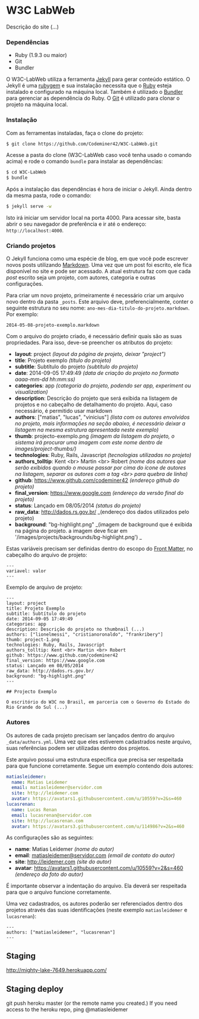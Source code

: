 # W3C LabWeb

Descrição do site (...)

### Dependências

* Ruby (1.9.3 ou maior)
* Git
* Bundler

O W3C-LabWeb utiliza a ferramenta [Jekyll](http://jekyllrb.com/) para gerar conteúdo estático. O Jekyll é uma [rubygem](https://rubygems.org/gems/jekyll) e sua instalação necessita que o [Ruby](https://www.ruby-lang.org/en/) esteja instalado e configurado na máquina local. Também é utilizado o [Bundler](http://bundler.io/) para gerenciar as dependência do Ruby. O [Git](http://git-scm.com/) é utilizado para clonar o projeto na máquina local.

### Instalação

Com as ferramentas instaladas, faça o clone do projeto:
```bash
$ git clone https://github.com/Codeminer42/W3C-LabWeb.git
```

Acesse a pasta do clone (W3C-LabWeb caso você tenha usado o comando acima) e rode o comando `bundle` para instalar as dependências:

```bash
$ cd W3C-LabWeb
$ bundle
```

Após a instalação das dependências é hora de iniciar o Jekyll. Ainda dentro da mesma pasta, rode o comando:

```bash
$ jekyll serve -w
```

Isto irá iniciar um servidor local na porta 4000. Para acessar site, basta abrir o seu navegador de preferência e ir até o endereço: `http://localhost:4000`.

### Criando projetos

O Jekyll funciona como uma espécie de blog, em que você pode escrever novos posts utilizando [Markdown](https://help.github.com/articles/markdown-basics). Uma vez que um post foi escrito, ele fica disponível no site e pode ser acessado. A atual estrutura faz com que cada _post_ escrito seja um projeto, com autores, categoria e outras configurações.

Para criar um novo projeto, primeiramente é necessário criar um arquivo novo dentro da pasta `_posts`. Este arquivo deve, preferencialmente, conter o seguinte estrutura no seu nome: `ano-mes-dia-titulo-do-projeto.markdown`. Por exemplo:

`2014-05-08-projeto-exemplo.markdown`

Com o arquivo do projeto criado, é necessário definir quais são as suas propriedades. Para isso, deve-se preencher os atributos do projeto:

* **layout**: project _(layout da página de projeto, deixar "project")_
* **title**:  Projeto exemplo  _(título do projeto)_
* **subtitle**: Subtítulo do projeto _(subtítulo do projeto)_
* **date**: 2014-09-05 17:49:49 _(data de criação do projeto no formato aaaa-mm-dd hh:mm:ss)_
* **categories**: app _(categoria do projeto, podendo ser app, experiment ou visualization)_
* **description**: Descrição do projeto que será exibida na listagem de projetos e no cabeçalho de detalhamento do projeto. Aqui, caso necessário, é permitido usar markdown
* **authors**: ["matias", "lucas", "vinicius"] _(lista com os autores envolvidos no projeto, mais informações na seção abaixo, é necessário deixar a listagem na mesma estrutura apresentada neste exemplo)_
* **thumb**: projecto-exemplo.png _(imagem da listagem do projeto, o sistema irá procurar uma imagem com este nome dentro de images/project-thumbs/)_
* **technologies**: Ruby, Rails, Javascript _(tecnologias utilizadas no projeto)_
* **authors_tolltip**: Kent \<br> Martin \<br> Robert _(nome dos autores que serão exibidos quando o mouse passar por cima do ícone de autores na listagem, separar os autores com a tag \<br> para quebra de linha)_
* **github**: https://www.github.com/codeminer42 _(endereço github do projeto)_
* **final_version**: https://www.google.com _(endereço da versão final do projeto)_
* **status**: Lançado em 08/05/2014 _(status do projeto)_
* **raw_data**: http://dados.rs.gov.br/ _(endereço dos dados utilizados pelo projeto)
* **background**: "bg-highlight.png" _(imagem de background que é exibida na página do projeto. a imagem deve ficar em '/images/projects/backgrounds/bg-highlight.png')
_

Estas variáveis precisam ser definidas dentro do escopo do [Front Matter](http://jekyllrb.com/docs/frontmatter/), no cabeçalho do arquivo de projeto:

```
---
variavel: valor
---
```

Exemplo de arquivo de projeto:

```
---
layout: project
title: Projeto Exemplo
subtitle: Subtítulo do projeto
date: 2014-09-05 17:49:49
categories: app
description: Descrição do projeto no thumbnail (...)
authors: ["lionelmessi", "cristianoronaldo", "frankribery"]
thumb: project-1.png
technologies: Ruby, Rails, Javascript
authors_tolltip: Kent <br> Martin <br> Robert
github: https://www.github.com/codeminer42
final_version: https://www.google.com
status: Lançado em 08/05/2014
raw_data: http://dados.rs.gov.br/
background: "bg-highlight.png"
---

## Projecto Exemplo

O escritório do W3C no Brasil, em parceria com o Governo do Estado do Rio Grande do Sul (...)
```

### Autores

Os autores de cada projeto precisam ser lançados dentro do arquivo `_data/authors.yml`. Uma vez que eles estiverem cadastrados neste arquivo, suas referências podem ser utilizadas dentro dos projetos.

Este arquivo possui uma estrutura específica que precisa ser respeitada para que funcione corretamente. Segue um exemplo contendo dois autores:

```yml
matiasleidemer:
  name: Matias Leidemer
  email: matiasleidemer@servidor.com
  site: http://leidemer.com
  avatar: https://avatars1.githubusercontent.com/u/10559?v=2&s=460
lucasrenan:
  name: Lucas Renan
  email: lucasrenan@servidor.com
  site: http://lucasrenan.com
  avatar: https://avatars3.githubusercontent.com/u/114986?v=2&s=460
```

As configurações são as seguintes:

* **name**: Matias Leidemer _(nome do autor)_
* **email**: matiasleidemer@servidor.com _(email de contato do autor)_
* **site**: http://leidemer.com _(site do autor)_
* **avatar**: https://avatars1.githubusercontent.com/u/10559?v=2&s=460 _(endereço da foto do autor)_

É importante observar a indentação do arquivo. Ela deverá ser respeitada para que o arquivo funcione corretamente.

Uma vez cadastrados, os autores poderão ser referenciados dentro dos projetos através das suas identificações (neste exemplo `matiasleidemer` e `lucasrenan`):

```
---
authors: ["matiasleidemer", "lucasrenan"]
---
```

## Staging

  http://mighty-lake-7649.herokuapp.com/

## Staging deploy

  git push heroku master (or the remote name you created.) If you need access to
  the heroku repo, ping @matiasleidemer

